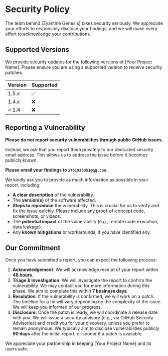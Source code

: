 # Security Policy

The team behind [Zyantine Genesis] takes security seriously. We appreciate your efforts to responsibly disclose your findings, and we will make every effort to acknowledge your contributions.

## Supported Versions

We provide security updates for the following versions of [Your Project Name]. Please ensure you are using a supported version to receive security patches.

| Version | Supported          |
| ------- | ------------------ |
| 1.5.x   | :white_check_mark: |
| 1.4.x   | :x:                |
| < 1.4   | :x:                |

## Reporting a Vulnerability

**Please do not report security vulnerabilities through public GitHub issues.**

Instead, we ask that you report them privately to our dedicated security email address. This allows us to address the issue before it becomes publicly known.

**Please email your findings to `1761938351@qq.com`.**

We kindly ask you to provide as much information as possible in your report, including:

*   **A clear description** of the vulnerability.
*   The **version(s)** of the software affected.
*   **Steps to reproduce** the vulnerability. This is crucial for us to verify and fix the issue quickly. Please include any proof-of-concept code, screenshots, or videos.
*   The **potential impact** of the vulnerability (e.g., remote code execution, data leakage).
*   Any **known mitigations** or workarounds, if you have identified any.

## Our Commitment

Once you have submitted a report, you can expect the following process:

1.  **Acknowledgement**: We will acknowledge receipt of your report within **48 hours**.
2.  **Triage & Investigation**: We will investigate the report to confirm the vulnerability. We may contact you for more information during this phase. We aim to complete this within **7 business days**.
3.  **Resolution**: If the vulnerability is confirmed, we will work on a patch. The timeline for a fix will vary depending on the complexity of the issue. We will keep you informed of our progress.
4.  **Disclosure**: Once the patch is ready, we will coordinate a release date with you. We will issue a security advisory (e.g., via GitHub Security Advisories) and credit you for your discovery, unless you prefer to remain anonymous. We typically aim to disclose vulnerabilities publicly **90 days** after the initial report, or sooner if a patch is available.

We appreciate your partnership in keeping [Your Project Name] and its users safe.